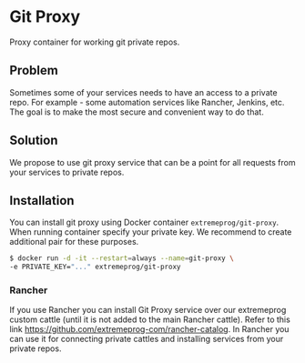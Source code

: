 # Git Proxy
Proxy container for working git private repos.

## Problem
Sometimes some of your services needs to have an access to a private repo. For example - some automation services like Rancher, Jenkins, etc. The goal is to make the most secure and convenient way to do that.

## Solution
We propose to use git proxy service that can be a point for all requests from your services to private repos.

## Installation
You can install git proxy using Docker container `extremeprog/git-proxy`. When running container specify your private key. 
We recommend to create additional pair for these purposes.

```bash
$ docker run -d -it --restart=always --name=git-proxy \ 
-e PRIVATE_KEY="..." extremeprog/git-proxy 
```

### Rancher
If you use Rancher you can install Git Proxy service over our extremeprog custom cattle (until it is not added to the main Rancher cattle). Refer to this link https://github.com/extremeprog-com/rancher-catalog.
In Rancher you can use it for connecting private cattles and installing services from your private repos.
